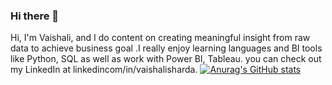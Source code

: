### Hi there 👋

Hi, I'm Vaishali, and I do content on creating meaningful insight from raw data to achieve business goal .I really enjoy learning languages and BI tools like Python, SQL as well as work with Power BI, Tableau. you can check out my LinkedIn at linkedincom/in/vaishalisharda.
[![Anurag's GitHub stats](https://github-readme-stats.vercel.app/api?username=VaishaliSharda)](https://github.com/anuraghazra/github-readme-stats)


